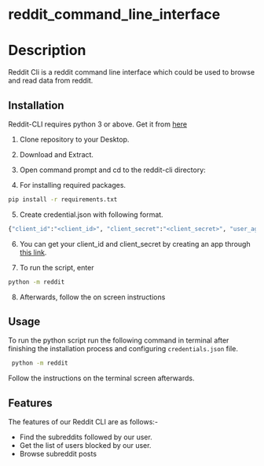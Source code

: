 # reddit_command_line_interface
# Description 

Reddit Cli is a reddit command line interface which could be used to browse and read data from reddit.

## Installation

Reddit-CLI requires python 3 or above. Get it from [here](https://www.python.org/downloads/windows/)

1. Clone repository to your Desktop.

2. Download and Extract.

3. Open command prompt and cd to the reddit-cli directory:

4. For installing required packages.
```sh
pip install -r requirements.txt
```
5. Create credential.json with following format.

```sh
{"client_id":"<client_id>", "client_secret":"<client_secret>", "user_agent":"('platform:''com.package.reddit:v1.0''(by /u/username)')"}
```

6. You can get your client_id and client_secret by creating an app through [this link](https://www.reddit.com/prefs/apps).

7. To run the script, enter 
```sh
python -m reddit
```
8. Afterwards, follow the on screen instructions


## Usage
To run the python script run the following command in terminal after finishing the installation process and configuring ```credentials.json``` file.
```bash
 python -m reddit
```
Follow the instructions on the terminal screen afterwards.
## Features
The features of our Reddit CLI are as follows:-
* Find the subreddits followed by our user.
* Get the list of users blocked by our user.
* Browse subreddit posts

